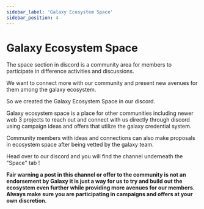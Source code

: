 ```yaml
---
sidebar_label: 'Galaxy Ecosystem Space'
sidebar_position: 4
---
```


# Galaxy Ecosystem Space

The space section in discord is a community area for members to participate in difference activities and discussions.

We want to connect more with our community and present new avenues for them among the galaxy ecosystem.

So we created the Galaxy Ecosystem Space in our discord.

Galaxy ecosystem space is a place for other communities including newer web 3 projects to reach out and connect with us directly through discord using campaign ideas and offers that utilize the galaxy credential system.

Community members with ideas and connections can also make proposals in ecosystem space after being vetted by the galaxy team.

Head over to our discord and you will find the channel underneath the "Space" tab !

**Fair warning a post in this channel or offer to the community is not an endorsement by Galaxy it is just a way for us to try and build out the ecosystem even further while providing more avenues for our members. Always make sure you are participating in campaigns and offers at your own discretion.**
